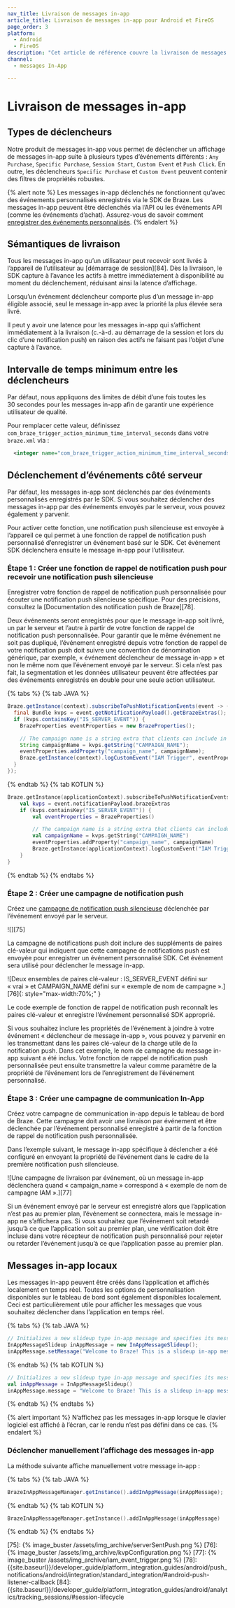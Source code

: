```yaml
---
nav_title: Livraison de messages in-app
article_title: Livraison de messages in-app pour Android et FireOS
page_order: 3
platform: 
  - Android
  - FireOS
description: "Cet article de référence couvre la livraison de messages in-app Android et FireOS, répertoriant différents types de déclencheurs, de sémantiques de livraison et d’étapes de déclenchement d’événements."
channel:
  - messages In-App

---
```


# Livraison de messages in-app

## Types de déclencheurs

Notre produit de messages in-app vous permet de déclencher un affichage de messages in-app suite à plusieurs types d’événements différents : `Any Purchase`, `Specific Purchase`, `Session Start`, `Custom Event` et `Push Click`. En outre, les déclencheurs `Specific Purchase` et `Custom Event` peuvent contenir des filtres de propriétés robustes.

{% alert note %}
Les messages in-app déclenchés ne fonctionnent qu’avec des événements personnalisés enregistrés via le SDK de Braze. Les messages in-app peuvent être déclenchés via l’API ou les événements API (comme les événements d’achat). Assurez-vous de savoir comment [enregistrer des événements personnalisés]({{site.baseurl}}/developer_guide/platform_integration_guides/android/analytics/tracking_custom_events/).
{% endalert %}

## Sémantiques de livraison

Tous les messages in-app qu’un utilisateur peut recevoir sont livrés à l’appareil de l’utilisateur au [démarrage de session][84]. Dès la livraison, le SDK capture à l’avance les actifs à mettre immédiatement à disponibilité au moment du déclenchement, réduisant ainsi la latence d’affichage.

Lorsqu’un événement déclencheur comporte plus d’un message in-app éligible associé, seul le message in-app avec la priorité la plus élevée sera livré.

Il peut y avoir une latence pour les messages in-app qui s’affichent immédiatement à la livraison (c.-à-d. au démarrage de la session et lors du clic d’une notification push) en raison des actifs ne faisant pas l’objet d’une capture à l’avance.

## Intervalle de temps minimum entre les déclencheurs

Par défaut, nous appliquons des limites de débit d’une fois toutes les 30 secondes pour les messages in-app afin de garantir une expérience utilisateur de qualité.

Pour remplacer cette valeur, définissez `com_braze_trigger_action_minimum_time_interval_seconds` dans votre `braze.xml` via :

```xml
  <integer name="com_braze_trigger_action_minimum_time_interval_seconds">5</integer>
```

## Déclenchement d’événements côté serveur

Par défaut, les messages in-app sont déclenchés par des événements personnalisés enregistrés par le SDK. Si vous souhaitez déclencher des messages in-app par des événements envoyés par le serveur, vous pouvez également y parvenir.

Pour activer cette fonction, une notification push silencieuse est envoyée à l’appareil ce qui permet à une fonction de rappel de notification push personnalisé d’enregistrer un événement basé sur le SDK. Cet événement SDK déclenchera ensuite le message in-app pour l’utilisateur.

### Étape 1 : Créer une fonction de rappel de notification push pour recevoir une notification push silencieuse

Enregistrer votre fonction de rappel de notification push personnalisée pour écouter une notification push silencieuse spécifique. Pour des précisions, consultez la [Documentation des notification push de Braze][78].

Deux événements seront enregistrés pour que le message in-app soit livré, un par le serveur et l’autre à partir de votre fonction de rappel de notification push personnalisée. Pour garantir que le même événement ne soit pas dupliqué, l’événement enregistré depuis votre fonction de rappel de votre notification push doit suivre une convention de dénomination générique, par exemple, « événement déclencheur de message in-app » et non le même nom que l’événement envoyé par le serveur. Si cela n’est pas fait, la segmentation et les données utilisateur peuvent être affectées par des événements enregistrés en double pour une seule action utilisateur.

{% tabs %}
{% tab JAVA %}

```java
Braze.getInstance(context).subscribeToPushNotificationEvents(event -> {
  final Bundle kvps = event.getNotificationPayload().getBrazeExtras();
  if (kvps.containsKey("IS_SERVER_EVENT")) {
    BrazeProperties eventProperties = new BrazeProperties();

    // The campaign name is a string extra that clients can include in the push
    String campaignName = kvps.getString("CAMPAIGN_NAME");
    eventProperties.addProperty("campaign_name", campaignName);
    Braze.getInstance(context).logCustomEvent("IAM Trigger", eventProperties);
  }
});
```

{% endtab %}
{% tab KOTLIN %}

```kotlin
Braze.getInstance(applicationContext).subscribeToPushNotificationEvents { event ->
    val kvps = event.notificationPayload.brazeExtras
    if (kvps.containsKey("IS_SERVER_EVENT")) {
        val eventProperties = BrazeProperties()

        // The campaign name is a string extra that clients can include in the push
        val campaignName = kvps.getString("CAMPAIGN_NAME")
        eventProperties.addProperty("campaign_name", campaignName)
        Braze.getInstance(applicationContext).logCustomEvent("IAM Trigger", eventProperties)
    }
}
```

{% endtab %}
{% endtabs %}

### Étape 2 : Créer une campagne de notification push

Créez une [campagne de notification push silencieuse][73] déclenchée par l’événement envoyé par le serveur.

![][75]

La campagne de notifications push doit inclure des suppléments de paires clé-valeur qui indiquent que cette campagne de notifications push est envoyée pour enregistrer un événement personnalisé SDK. Cet événement sera utilisé pour déclencher le message in-app.

![Deux ensembles de paires clé-valeur : IS_SERVER_EVENT défini sur « vrai » et CAMPAIGN_NAME défini sur « exemple de nom de campagne ».][76]{: style="max-width:70%;" }

Le code exemple de fonction de rappel de notification push reconnaît les paires clé-valeur et enregistre l’événement personnalisé SDK approprié.

Si vous souhaitez inclure les propriétés de l’événement à joindre à votre événement « déclencheur de message in-app », vous pouvez y parvenir en les transmettant dans les paires clé-valeur de la charge utile de la notification push. Dans cet exemple, le nom de campagne du message in-app suivant a été inclus. Votre fonction de rappel de notification push personnalisée peut ensuite transmettre la valeur comme paramètre de la propriété de l’événement lors de l’enregistrement de l’événement personnalisé.

### Étape 3 : Créer une campagne de communication In-App

Créez votre campagne de communication in-app depuis le tableau de bord de Braze. Cette campagne doit avoir une livraison par événement et être déclenchée par l’événement personnalisé enregistré à partir de la fonction de rappel de notification push  personnalisée.

Dans l’exemple suivant, le message in-app spécifique à déclencher a été configuré en envoyant la propriété de l’événement dans le cadre de la première notification push silencieuse.

![Une campagne de livraison par événement, où un message in-app déclenchera quand « campaign_name » correspond à « exemple de nom de campagne IAM ».][77]

Si un événement envoyé par le serveur est enregistré alors que l’application n’est pas au premier plan, l’événement se connectera, mais le message in-app ne s’affichera pas. Si vous souhaitez que l’événement soit retardé jusqu’à ce que l’application soit au premier plan, une vérification doit être incluse dans votre récepteur de notification push personnalisé pour rejeter ou retarder l’événement jusqu’à ce que l’application passe au premier plan.

## Messages in-app locaux

Les messages in-app peuvent être créés dans l’application et affichés localement en temps réel. Toutes les options de personnalisation disponibles sur le tableau de bord sont également disponibles localement. Ceci est particulièrement utile pour afficher les messages que vous souhaitez déclencher dans l’application en temps réel.

{% tabs %}
{% tab JAVA %}

```java
// Initializes a new slideup type in-app message and specifies its message.
InAppMessageSlideup inAppMessage = new InAppMessageSlideup();
inAppMessage.setMessage("Welcome to Braze! This is a slideup in-app message.");
```

{% endtab %}
{% tab KOTLIN %}

```kotlin
// Initializes a new slideup type in-app message and specifies its message.
val inAppMessage = InAppMessageSlideup()
inAppMessage.message = "Welcome to Braze! This is a slideup in-app message."
```

{% endtab %}
{% endtabs %}

{% alert important %}
N’affichez pas les messages in-app lorsque le clavier logiciel est affiché à l’écran, car le rendu n’est pas défini dans ce cas.
{% endalert %}

### Déclencher manuellement l’affichage des messages in-app

La méthode suivante affiche manuellement votre message in-app :

{% tabs %}
{% tab JAVA %}

```java
BrazeInAppMessageManager.getInstance().addInAppMessage(inAppMessage);
```

{% endtab %}
{% tab KOTLIN %}

```kotlin
BrazeInAppMessageManager.getInstance().addInAppMessage(inAppMessage)
```

{% endtab %}
{% endtabs %}

[73]: {{site.baseurl}}/developer_guide/platform_integration_guides/android/push_notifications/android/silent_push_notifications/
[75]: {% image_buster /assets/img_archive/serverSentPush.png %}
[76]: {% image_buster /assets/img_archive/kvpConfiguration.png %}
[77]: {% image_buster /assets/img_archive/iam_event_trigger.png %}
[78]: {{site.baseurl}}/developer_guide/platform_integration_guides/android/push_notifications/android/integration/standard_integration/#android-push-listener-callback
[84]: {{site.baseurl}}/developer_guide/platform_integration_guides/android/analytics/tracking_sessions/#session-lifecycle
